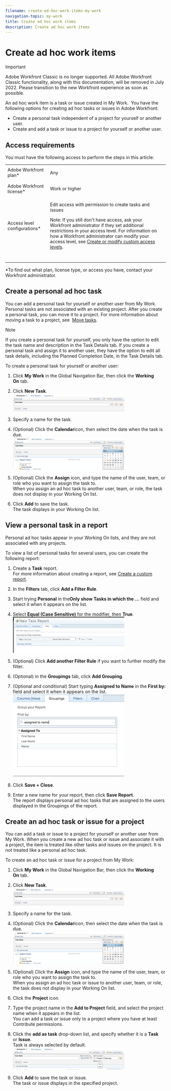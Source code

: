 ```yaml
---
filename: create-ad-hoc-work-items-my-work
navigation-topic: my-work
title: Create ad hoc work items
description: Create ad hoc work items
---
```


# Create ad hoc work items

>[!IMPORTANT]
>
>Adobe Workfront Classic is no longer supported. All Adobe Workfront Classic functionality, along with this documentation, will be removed in July 2022. Please transition to the new Workfront experience as soon as possible.

<!--
<p data-mc-conditions="QuicksilverOrClassic.Draft mode">(NOTE: Don't delete this Don't delete this one, it points to :- the Slack article of creating tasks and issues from Slack.- the Creating Ad-Hoc tasks in the Creating Tasks section:&nbsp;https://workfront.zendesk.com/hc/en-us/articles/216743198)</p>
-->

An ad&nbsp;hoc work item is a task or issue created in My Work.&nbsp; You have the following options for creating ad hoc tasks or issues in Adobe Workfront:

* Create a personal task independent&nbsp;of a project for yourself or another user. 
* Create and add a task or issue to a project for yourself or another user.

## Access requirements

You must have the following access to perform the steps in this article:

<table cellspacing="0"> 
 <col> 
 </col> 
 <col> 
 </col> 
 <tbody> 
  <tr> 
   <td role="rowheader">Adobe Workfront plan*</td> 
   <td> <p>Any</p> </td> 
  </tr> 
  <tr> 
   <td role="rowheader">Adobe Workfront license*</td> 
   <td> <p>Work or higher</p> </td> 
  </tr> 
  <tr> 
   <td role="rowheader">Access level configurations*</td> 
   <td> <p>Edit access with permission to create tasks and issues</p> <p>Note: If you still don't have access, ask your Workfront administrator if they set additional restrictions in your access level. For information on how a Workfront administrator can modify your access level, see <a href="../../../administration-and-setup/add-users/configure-and-grant-access/create-modify-access-levels.md" class="MCXref xref">Create or modify custom access levels</a>.</p> </td> 
  </tr> 
  <tr> 
   <td role="rowheader">&nbsp;</td> 
   <td>&nbsp;</td> 
  </tr> 
 </tbody> 
</table>

&#42;To find out what plan, license type, or access you have, contact your Workfront administrator.

## Create a personal ad hoc task

You can add a personal task for yourself or another user from My Work. Personal tasks are not associated with&nbsp;an existing project. After you create a personal task, you can move it to a project. For more information about moving a task to a project, see&nbsp; [Move tasks](../../../manage-work/tasks/manage-tasks/move-tasks.md).

>[!NOTE]
>
>If you create a personal task for yourself, you only have the option to edit the task name and description in the Task Details tab. If you create a personal task and assign it to another user, they have the option to edit all task details, including the Planned Completion Date,&nbsp;in the Task Details tab.

To create a personal task for yourself or another user:

1. Click **My Work**&nbsp;in the Global Navigation Bar, then click the **Working On**&nbsp;tab.

1. Click **New Task**.  
   ![](assets/mywork-addtask-350x55.png)

1. Specify a name for the task.
1. (Optional) Click the **Calendar**icon, then select the&nbsp;date when the task is due.  
   ![](assets/mywork-addtask-calendar-350x101.png)

1. (Optional) Click the **Assign**&nbsp;icon, and type the name of the user, team, or role who you want to assign the task to.  
   When you assign an ad hoc task to another user, team, or role, the task does not display in your Working On list.

1. Click **Add**&nbsp;to save the task.  
   The task displays in your Working On list.

## View a personal task in a report

Personal ad hoc tasks appear in your Working On lists, and they are not associated with any projects.

To view a list of personal tasks for several users, you can create the following report:

1. Create a **Task** report.  
   For more information about creating a report, see [Create a custom report](../../../reports-and-dashboards/reports/creating-and-managing-reports/create-custom-report.md).

1. In the **Filters** tab, click **Add a Filter Rule**.

1. Start trying **Personal** in the**Only show Tasks in which the ...** field and select it when it appears on the list.

1. Select **Equal (Case Sensitive)** for the modifier, then **True**.  
   ![Personal_Task_Filter_2.png](assets/personal-task-filter-2-350x113.png)  

1. (Optional) Click **Add another Filter Rule** if you want to further modify the filter.
1. (Optional) in the **Groupings** tab, click **Add Grouping**.

1. (Optional and conditional) Start typing **Assigned to Name** in the **First by:** field and select it when it appears on the list.  
   ![assigned_to_name_in_task_report.png](assets/assigned-to-name-in-task-report-350x259.png)  

1. Click **Save + Close**.
1. Enter a new name for your report, then click **Save Report**.  
   The report displays personal ad hoc tasks that are assigned to the users displayed in the Groupings of the report.

## Create an ad hoc task or issue for a project

You can add a task or issue&nbsp;to a project for yourself or another user from My Work. When you create a new ad hoc task or issue and associate it with a project, the item is&nbsp;treated like other tasks and issues on the&nbsp;project. It is not treated like a personal ad hoc task.

To create an ad hoc task or issue for a project from My Work:

1. Click **My Work**&nbsp;in the Global Navigation Bar, then click the **Working On**&nbsp;tab.

1. Click **New Task**.  
   ![](assets/mywork-addtask-350x55.png)

1. Specify a name for the task.
1. (Optional) Click the **Calendar**icon, then select the&nbsp;date when the task is due.  
   ![](assets/mywork-addtask-calendar-350x101.png)

1. (Optional) Click the **Assign**&nbsp;icon, and type the name of the user, team, or role who you want to assign the task to.  
   When you assign an ad hoc task or issue to another user, team, or role, the task does not display in your Working On list.

1. Click the **Project** icon.
1. Type the project name in the **Add to Project** field, and select the project name when it appears in the list.  
   You can add a task or issue only to a project where you have at least Contribute permissions.

1. Click the **add as task**&nbsp;drop-down list, and specify whether it is a&nbsp;**Task** or&nbsp;**Issue**.  
   Task is always selected by default.  
   ![](assets/mywork-addtask-project-350x69.png)

1. Click **Add**&nbsp;to save the task or issue.  
   The task or issue displays in the specified project.

